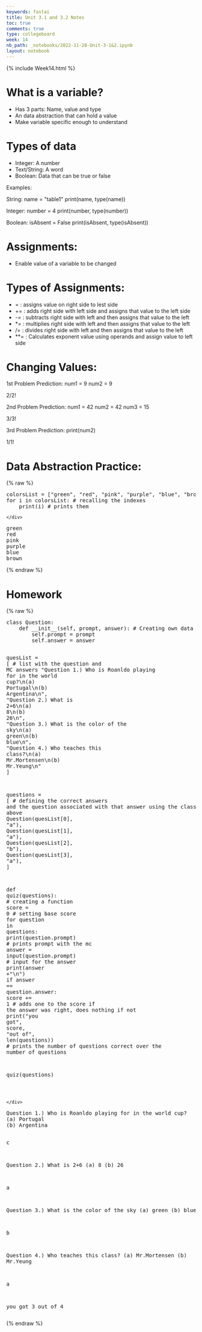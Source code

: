 ```yaml
---
keywords: fastai
title: Unit 3.1 and 3.2 Notes
toc: true
comments: true
type: collegeboard
week: 14
nb_path: _notebooks/2022-11-28-Unit-3-1&2.ipynb
layout: notebook
---
```


<!--
#################################################
### THIS FILE WAS AUTOGENERATED! DO NOT EDIT! ###
#################################################
# file to edit: _notebooks/2022-11-28-Unit-3-1&2.ipynb
-->

<div class="container" id="notebook-container">
        
<div class="cell border-box-sizing text_cell rendered"><div class="inner_cell">
<div class="text_cell_render border-box-sizing rendered_html">
<p>{% include Week14.html %}</p>

</div>
</div>
</div>
<div class="cell border-box-sizing text_cell rendered"><div class="inner_cell">
<div class="text_cell_render border-box-sizing rendered_html">
<h1 id="What-is-a-variable?">What is a variable?<a class="anchor-link" href="#What-is-a-variable?"> </a></h1><ul>
<li>Has 3 parts: Name, value and type</li>
<li>An data abstraction that can hold a value</li>
<li>Make variable specific enough to understand</li>
</ul>
<h1 id="Types-of-data">Types of data<a class="anchor-link" href="#Types-of-data"> </a></h1><ul>
<li>Integer: A number</li>
<li>Text/String: A word </li>
<li>Boolean: Data that can be true or false</li>
</ul>
<p>Examples:</p>
<p>String:
name = "table1"
print(name, type(name))</p>
<p>Integer:
number = 4 
print(number, type(number))</p>
<p>Boolean:
isAbsent = False
print(isAbsent, type(isAbsent))</p>
<h1 id="Assignments:">Assignments:<a class="anchor-link" href="#Assignments:"> </a></h1><ul>
<li>Enable value of a variable to be changed </li>
</ul>
<h1 id="Types-of-Assignments:">Types of Assignments:<a class="anchor-link" href="#Types-of-Assignments:"> </a></h1><ul>
<li>= : assigns value on right side to lest side </li>
<li>+= : adds right side with left side and assigns that value to the left side </li>
<li>-= : subtracts right side with left and then assigns that value to the left</li>
<li>*= : multiplies right side with left and then assigns that value to the left</li>
<li>/= : divides right side with left and then assigns that value to the left</li>
<li>**= : Calculates exponent value using operands and assign value to left side  </li>
</ul>
<h1 id="Changing-Values:">Changing Values:<a class="anchor-link" href="#Changing-Values:"> </a></h1><p>1st Problem Prediction: 
num1 = 9
num2 = 9</p>
<p>2/2!</p>
<p>2nd Problem Prediction:
num1 = 42
num2 = 42
num3 = 15</p>
<p>3/3!</p>
<p>3rd Problem Prediction:
print(num2)</p>
<p>1/1!</p>
<h1 id="Data-Abstraction-Practice:">Data Abstraction Practice:<a class="anchor-link" href="#Data-Abstraction-Practice:"> </a></h1>
</div>
</div>
</div>
    {% raw %}
    
<div class="cell border-box-sizing code_cell rendered">
<div class="input">

<div class="inner_cell">
    <div class="input_area">
<div class=" highlight hl-ipython3"><pre><span></span><span class="n">colorsList</span> <span class="o">=</span> <span class="p">[</span><span class="s2">&quot;green&quot;</span><span class="p">,</span> <span class="s2">&quot;red&quot;</span><span class="p">,</span> <span class="s2">&quot;pink&quot;</span><span class="p">,</span> <span class="s2">&quot;purple&quot;</span><span class="p">,</span> <span class="s2">&quot;blue&quot;</span><span class="p">,</span> <span class="s2">&quot;brown&quot;</span><span class="p">]</span> <span class="c1"># creating a index for each thing in the list</span>
<span class="k">for</span> <span class="n">i</span> <span class="ow">in</span> <span class="n">colorsList</span><span class="p">:</span> <span class="c1"># recalling the indexes </span>
    <span class="nb">print</span><span class="p">(</span><span class="n">i</span><span class="p">)</span> <span class="c1"># prints them </span>
</pre></div>

    </div>
</div>
</div>

<div class="output_wrapper">
<div class="output">

<div class="output_area">

<div class="output_subarea output_stream output_stdout output_text">
<pre>green
red
pink
purple
blue
brown
</pre>
</div>
</div>

</div>
</div>

</div>
    {% endraw %}

<div class="cell border-box-sizing text_cell rendered"><div class="inner_cell">
<div class="text_cell_render border-box-sizing rendered_html">
<h1 id="Homework">Homework<a class="anchor-link" href="#Homework"> </a></h1>
</div>
</div>
</div>
    {% raw %}
    
<div class="cell border-box-sizing code_cell rendered">
<div class="input">

<div class="inner_cell">
    <div class="input_area">
<div class=" highlight hl-ipython3"><pre><span></span><span class="k">class</span> <span class="nc">Question</span><span class="p">:</span> 
    <span class="k">def</span> <span class="fm">__init__</span><span class="p">(</span><span class="bp">self</span><span class="p">,</span> <span class="n">prompt</span><span class="p">,</span> <span class="n">answer</span><span class="p">):</span> <span class="c1"># Creating own data type</span>
        <span class="bp">self</span><span class="o">.</span><span class="n">prompt</span> <span class="o">=</span> <span class="n">prompt</span>
        <span class="bp">self</span><span class="o">.</span><span class="n">answer</span> <span class="o">=</span> <span class="n">answer</span>
        
<span class="n">quesList</span> <span class="o">=</span> <span class="p">[</span> <span class="c1"># list with the question and MC answers</span>
    <span class="s2">&quot;Question 1.) Who is Roanldo playing for in the world cup?</span><span class="se">\n</span><span class="s2">(a) Portugal</span><span class="se">\n</span><span class="s2">(b) Argentina</span><span class="se">\n</span><span class="s2">&quot;</span><span class="p">,</span> 
    <span class="s2">&quot;Question 2.) What is 2+6</span><span class="se">\n</span><span class="s2">(a) 8</span><span class="se">\n</span><span class="s2">(b) 26</span><span class="se">\n</span><span class="s2">&quot;</span><span class="p">,</span>
    <span class="s2">&quot;Question 3.) What is the color of the sky</span><span class="se">\n</span><span class="s2">(a) green</span><span class="se">\n</span><span class="s2">(b) blue</span><span class="se">\n</span><span class="s2">&quot;</span><span class="p">,</span>
    <span class="s2">&quot;Question 4.) Who teaches this class?</span><span class="se">\n</span><span class="s2">(a) Mr.Mortensen</span><span class="se">\n</span><span class="s2">(b) Mr.Yeung</span><span class="se">\n</span><span class="s2">&quot;</span>
<span class="p">]</span>

<span class="n">questions</span> <span class="o">=</span> <span class="p">[</span>  <span class="c1"># defining the correct answers and the question associated with that answer using the class from above</span>
    <span class="n">Question</span><span class="p">(</span><span class="n">quesList</span><span class="p">[</span><span class="mi">0</span><span class="p">],</span> <span class="s2">&quot;a&quot;</span><span class="p">),</span>
    <span class="n">Question</span><span class="p">(</span><span class="n">quesList</span><span class="p">[</span><span class="mi">1</span><span class="p">],</span> <span class="s2">&quot;a&quot;</span><span class="p">),</span>
    <span class="n">Question</span><span class="p">(</span><span class="n">quesList</span><span class="p">[</span><span class="mi">2</span><span class="p">],</span> <span class="s2">&quot;b&quot;</span><span class="p">),</span>
    <span class="n">Question</span><span class="p">(</span><span class="n">quesList</span><span class="p">[</span><span class="mi">3</span><span class="p">],</span> <span class="s2">&quot;a&quot;</span><span class="p">),</span>
<span class="p">]</span>

<span class="k">def</span> <span class="nf">quiz</span><span class="p">(</span><span class="n">questions</span><span class="p">):</span>  <span class="c1"># creating a function</span>
     <span class="n">score</span> <span class="o">=</span> <span class="mi">0</span> <span class="c1"># setting base score</span>
     <span class="k">for</span> <span class="n">question</span> <span class="ow">in</span> <span class="n">questions</span><span class="p">:</span>
        <span class="nb">print</span><span class="p">(</span><span class="n">question</span><span class="o">.</span><span class="n">prompt</span><span class="p">)</span> <span class="c1"># prints prompt with the mc </span>
        <span class="n">answer</span> <span class="o">=</span> <span class="nb">input</span><span class="p">(</span><span class="n">question</span><span class="o">.</span><span class="n">prompt</span><span class="p">)</span> <span class="c1"># input for the answer</span>
        <span class="nb">print</span><span class="p">(</span><span class="n">answer</span> <span class="o">+</span><span class="s2">&quot;</span><span class="se">\n</span><span class="s2">&quot;</span><span class="p">)</span>
        <span class="k">if</span> <span class="n">answer</span> <span class="o">==</span> <span class="n">question</span><span class="o">.</span><span class="n">answer</span><span class="p">:</span>
            <span class="n">score</span> <span class="o">+=</span> <span class="mi">1</span> <span class="c1"># adds one to the score if the answer was right, does nothing if not</span>
     <span class="nb">print</span><span class="p">(</span><span class="s2">&quot;you got&quot;</span><span class="p">,</span> <span class="n">score</span><span class="p">,</span> <span class="s2">&quot;out of&quot;</span><span class="p">,</span> <span class="nb">len</span><span class="p">(</span><span class="n">questions</span><span class="p">))</span> <span class="c1"># prints the number of questions correct over the number of questions</span>

<span class="n">quiz</span><span class="p">(</span><span class="n">questions</span><span class="p">)</span>
    
</pre></div>

    </div>
</div>
</div>

<div class="output_wrapper">
<div class="output">

<div class="output_area">

<div class="output_subarea output_stream output_stdout output_text">
<pre>Question 1.) Who is Roanldo playing for in the world cup?
(a) Portugal
(b) Argentina

c

Question 2.) What is 2+6
(a) 8
(b) 26

a

Question 3.) What is the color of the sky
(a) green
(b) blue

b

Question 4.) Who teaches this class?
(a) Mr.Mortensen
(b) Mr.Yeung

a

you got 3 out of 4
</pre>
</div>
</div>

</div>
</div>

</div>
    {% endraw %}

</div>
 

